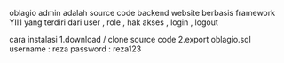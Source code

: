oblagio admin adalah source code backend  website berbasis framework YII1 yang terdiri dari user , role , hak akses , login , logout

cara instalasi
1.download / clone source code
2.export oblagio.sql
username : reza
password : reza123

